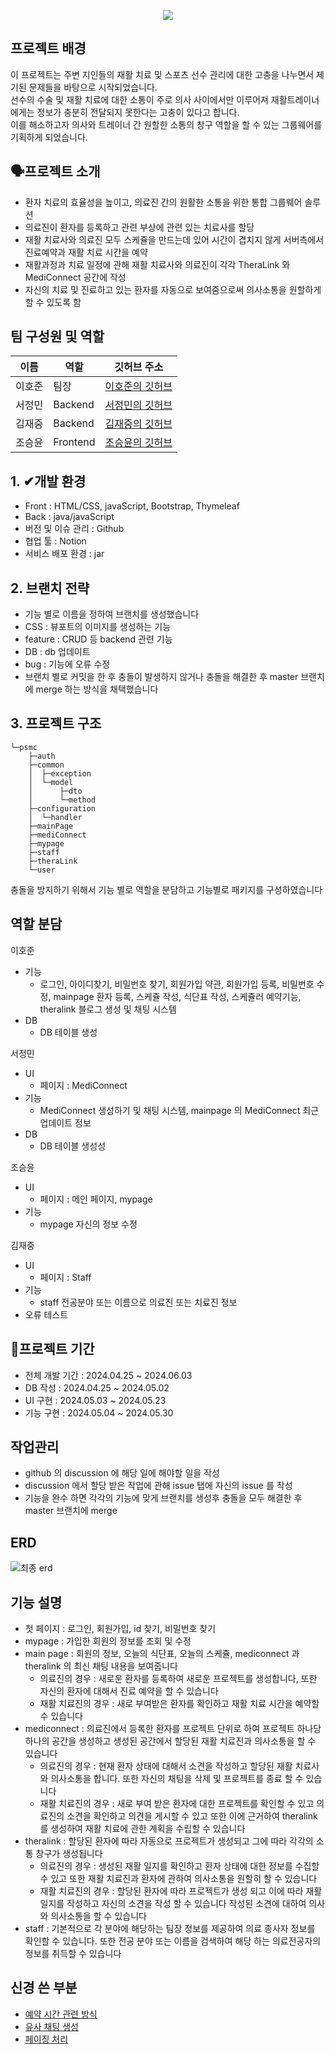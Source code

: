 <p align= "center">
    <img src="https://capsule-render.vercel.app/api?type=waving&color=033d5e&height=300&section=header&text=PSMC&fontColor=f5f5f5&fontSize=90&fontAlignY=38&desc=Pro%20Sprots%20Medical%20Center&descAlignY=51" />
    </p>


## 프로젝트 배경

이 프로젝트는 주변 지인들의 재활 치료 및 스포츠 선수 관리에 대한 고충을 나누면서 제기된 문제들을 바탕으로 시작되었습니다.
<br>선수의 수술 및 재활 치료에 대한 소통이 주로 의사 사이에서만 이루어져 재활트레이너에게는 정보가 충분히 전달되지 못한다는 고충이 있다고 합니다.
<br>이를 해소하고자 의사와 트레이너 간 원할한 소통의 창구 역할을 할 수 있는 그룹웨어를 기획하게 되었습니다. 

    
## 🗣프로젝트 소개
- 환자 치료의 효율성을 높이고, 의료진 간의 원활한 소통을 위한 통합 그룹웨어 솔루션
- 의료진이 환자를 등록하고 관련 부상에 관련 있는 치료사를 할당
- 재활 치료사와 의료진 모두 스케쥴을 만드는데 있어 시간이 겹치지 않게 서버측에서 진료예약과 재활 치료 시간을 예약
- 재활과정과 치료 일정에 관해 재활 치료사와 의료진이 각각 TheraLink 와 MediConnect 공간에 작성
- 자신의 치료 및 진료하고 있는 환자를 자동으로 보여줌으로써 의사소통을 원할하게 할 수 있도록 함


## 팀 구성원 및 역할

| 이름    | 역할         | 깃허브 주소                   |
|---------|--------------|-------------------------------|
| 이호준  | 팀장 | [이호준의 깃허브](https://github.com/comaserious) |
| 서정민  | Backend | [서정민의 깃허브](https://github.com/wjdals83) |
| 김재중  | Backend | [김재중의 깃허브](https://github.com/Absensing) |
| 조승윤  | Frontend | [조승윤의 깃허브](https://github.com/tmddbs9313) |


## 1. ✔개발 환경
- Front : HTML/CSS, javaScript, Bootstrap, Thymeleaf
- Back : java/javaScript
- 버전 및 이슈 관리 : Github
- 협업 툴 : Notion
- 서비스 배포 환경 : jar

## 2. 브랜치 전략
- 기능 별로 이름을 정하여 브랜치를 생성했습니다
- CSS : 뷰포트의 이미지를 생성하는 기능
- feature : CRUD 등 backend 관련 기능
- DB : db 업데이트
- bug : 기능에 오류 수정
- 브랜치 별로 커밋을 한 후 충돌이 발생하지 않거나 충돌을 해결한 후 master 브랜치에 merge 하는 방식을 채택했습니다

## 3. 프로젝트 구조

```
└─psmc
    ├─auth
    ├─common
    │  ├─exception
    │  └─model
    │      ├─dto
    │      └─method
    ├─configuration
    │  └─handler
    ├─mainPage
    ├─mediConnect
    ├─mypage
    ├─staff
    ├─theraLink
    └─user
```

충돌을 방지하기 위해서 기능 별로 역할을 분담하고 기능별로 패키지를 구성하였습니다
## 역할 분담

이호준
- 기능
  - 로그인, 아이디찾기, 비밀번호 찾기, 회원가입 약관, 회원가입 등록, 비밀번호 수정, mainpage 환자 등록, 스케쥴 작성, 식단표 작성, 스케쥴러 예약기능, theralink 블로그 생성 및 채팅 시스템
- DB
  - DB 테이블 생성

서정민
- UI
  - 페이지 : MediConnect
- 기능
   - MediConnect 생성하기 및 채팅 시스템, mainpage 의 MediConnect 최근 업데이트 정보
- DB
  - DB 테이블 생성성

조승윤
- UI
  - 페이지 : 메인 페이지, mypage
- 기능
  - mypage 자신의 정보 수정

김재중
- UI
  - 페이지 : Staff
- 기능
    - staff 전공분야 또는 이름으로 의료진 또는 치료진 정보
- 오류 테스트

## 📅프로젝트 기간
-  전체 개발 기간 : 2024.04.25 ~ 2024.06.03
- DB 작성 : 2024.04.25 ~ 2024.05.02
- UI 구현 : 2024.05.03 ~ 2024.05.23
- 기능 구현 : 2024.05.04 ~ 2024.05.30

## 작업관리
- github 의 discussion 에 해당 일에 해야할 일을 작성
- discussion 에서 할당 받은 작업에 관해 issue 탭에 자신의 issue 를 작성
- 기능을 완수 하면 각각의 기능에 맞게 브랜치를 생성후 충돌을 모두 해결한 후 master 브랜치에 merge

## ERD

![최종 erd](https://github.com/semi-project-team/PSMC/assets/158137025/cfc96d07-53af-481a-9f41-afe968e584c6)

## 기능 설명
- 첫 페이지 : 로그인, 회원가입, id 찾기, 비밀번호 찾기
- mypage : 가입한 회원의 정보를 조회 및 수정
- main page : 회원의 정보, 오늘의 식단표, 오늘의 스케쥴, mediconnect 과 theralink 의 최신 채팅 내용을 보여줍니다
  - 의료진의 경우 : 새로운 환자를 등록하여 새로운 프로젝트를 생성합니다, 또한 자신의 환자에 대해서 진료 예약을 할 수 있습니다
  - 재활 치료진의 경우 : 새로 부여받은 환자를 확인하고 재활 치료 시간을 예약할 수 있습니다
- mediconnect : 의료진에서 등록한 환자를 프로젝트 단위로 하여 프로젝트 하나당 하나의 공간을 생성하고 생성된 공간에서 할당된 재활 치료진과 의사소통을 할 수 있습니다
  - 의료진의 경우 : 현재 환자 상태에 대해서 소견을 작성하고 할당된 재활 치료사와 의사소통을 합니다. 또한 자신의 채팅을 삭제 및 프로젝트를 종료 할 수 있습니다
  - 재활 치료진의 경우 : 새로 부여 받은 환자에 대한 프로젝트를 확인할 수 있고 의료진의 소견을 확인하고 의견을 게시할 수 있고 또한 이에 근거하여 theralink를 생성하여 재활 치료에 관한 계획을 수립할 수 있습니다
- theralink : 할당된 환자에 따라 자동으로 프로젝트가 생성되고 그에 따라 각각의 소통 창구가 생성됩니다
  - 의료진의 경우 : 생성된 재활 일지를 확인하고 환자 상태에 대한 정보를 수집할 수 있고 또한 재활 치료진과 환자에 관하여 의사소통을 원할히 할 수 있습니다
  - 재활 치료진의 경우 : 할당된 환자에 따라 프로젝트가 생성 되고 이에 따라 재활 일지를 작성하고 자신의 소견을 작성 할 수 있습니다 작성된 소견에 대하여 의사와 의사소통을 할 수 있습니다
- staff : 기본적으로 각 분야에 해당하는 팀장 정보를 제공하여 의료 종사자 정보를 확인할 수 있습니다. 또한 전공 분야 또는 이름을 검색하여 해당 하는 의료전공자의 정보를 취득할 수 있습니다

## 신경 쓴 부분
- [예약 시간 관련 방식](https://github.com/semi-project-team/PSMC/wiki/진료-시간-및-재활-치료시간-예약하기)
- [유사 채팅 생성](https://github.com/semi-project-team/PSMC/wiki/%EC%9C%A0%EC%82%AC-%EC%B1%84%ED%8C%85-%EA%B8%B0%EB%8A%A5-%EB%A7%8C%EB%93%A4%EA%B8%B0)
- [페이징 처리](https://github.com/semi-project-team/PSMC/wiki/Paging-%EC%B2%98%EB%A6%AC)
